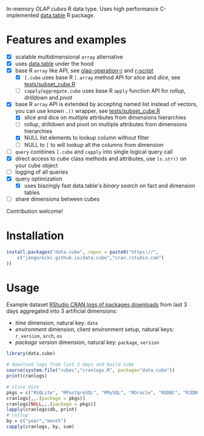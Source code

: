 
In-memory *OLAP cubes* R data type. Uses high performance C-implemented [data.table](https://github.com/Rdatatable/data.table) R package.  

# Features and examples

- [x] scalable multidimensional `array` alternative
- [x] uses [data.table](https://github.com/Rdatatable/data.table) under the hood
- [x] base R `array` like API, see [olap-operation-r](https://dzone.com/articles/olap-operation-r) and [r-script](https://gist.github.com/jangorecki/4aa6218b6011360338f2)
  - [x] `[.cube` uses base R `[.array` method API for *slice* and *dice*, see [tests/subset_cube.R](tests/subset_cube.R)
  - [ ] `capply`/`aggregate.cube` uses base R `apply` function API for *rollup*, *drilldown* and *pivot*
- [x] base R `array` API is extended by accepting named list instead of vectors, you can use known `.()` wrapper, see [tests/subset_cube.R](tests/subset_cube.R)
  - [x] slice and dice on multiple attributes from dimensions hierarchies
  - [ ] rollup, drilldown and pivot on multiple attributes from dimensions hierarchies
  - [x] NULL list elements to lookup column without filter
  - [ ] NULL to `[` to will lookup all the columns from dimension
- [ ] `query` combines `[.cube` and `capply` into single logical query call
- [x] direct access to *cube* class methods and attributes, use `ls.str()` on your cube object
- [ ] logging of all queries
- [x] query optimization
  - [x] uses blazingly fast data.table's *binary search* on fact and dimension tables
- [ ] share dimensions between cubes

Contribution welcome!  

# Installation

```r
install.packages("data.cube", repos = paste0("https://",
    c("jangorecki.github.io/data.cube","cran.rstudio.com")
))
```

# Usage


Example dataset [RStudio CRAN logs of packages downloads](http://cran-logs.rstudio.com) from last 3 days aggregated into 3 artificial dimensions:  
- *time* dimension, natural key: `date`
- *environment* dimension, client environment setup, natural keys: `r_version`, `arch`, `os`
- *package version* dimension, natural key: `package`, `version`

```r
library(data.cube)

# download logs from last 3 days and build cube
source(system.file("cubes","cranlogs.R", package="data.cube"))
print(cranlogs)

# slice dice
pkgs = c("RSQLite", "RPostgreSQL", "RMySQL", "ROracle", "RODBC", "RJDBC", "RSQLServer")
cranlogs[,,.(package = pkgs)]
cranlogs[NULL,,.(package = pkgs)]
lapply(cranlogs$db, print)
# rollup
by = c("year","month")
capply(cranlogs, by, sum)
```
